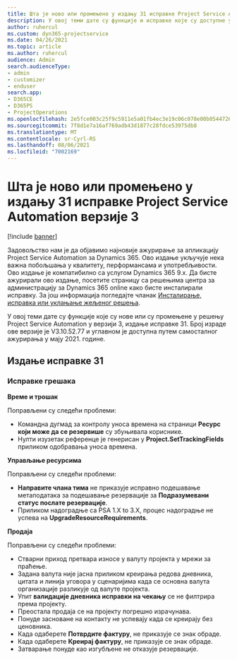 ```yaml
---
title: Шта је ново или промењено у издању 31 исправке Project Service Automation верзије 3
description: У овој теми дате су функције и исправке које су доступне у издању 31 исправке за Project Service Automation верзије 3.
author: ruhercul
ms.custom: dyn365-projectservice
ms.date: 04/26/2021
ms.topic: article
ms.author: ruhercul
audience: Admin
search.audienceType:
- admin
- customizer
- enduser
search.app:
- D365CE
- D365PS
- ProjectOperations
ms.openlocfilehash: 2e5fce003c25f9c5911e5a01fb4ec3e19c06c078e00b054472699a522b9cd070
ms.sourcegitcommit: 7f8d1e7a16af769adb43d1877c28fdce53975db8
ms.translationtype: MT
ms.contentlocale: sr-Cyrl-RS
ms.lasthandoff: 08/06/2021
ms.locfileid: "7002169"
---
```

# <a name="whats-new-or-changed-in-project-service-automation-update-release-31-v3"></a>Шта је ново или промењено у издању 31 исправке Project Service Automation верзије 3

[!include [banner](../includes/psa-now-project-operations.md)]

Задовољство нам је да објавимо најновије ажурирање за апликацију Project Service Automation за Dynamics 365. Ово издање укључује нека важна побољшања у квалитету, перформансама и употребљивости. Ово издање је компатибилно са услугом Dynamics 365 9.x. Да бисте ажурирали ово издање, посетите страницу са решењима центра за администрацију за Dynamics 365 online како бисте инсталирали исправку. За још информација погледајте чланак [Инсталирање, исправка или уклањање жељеног решења](/power-platform/admin/install-remove-preferred-solution).

У овој теми дате су функције које су нове или су промењене у решењу Project Service Automation у верзији 3, издање исправке 31. Број израде ове верзије је V3.10.52.77 и углавном је доступна путем самосталног ажурирања у мају 2021. године.

## <a name="update-release-31"></a>Издање исправке 31

### <a name="bug-fixes"></a>Исправке грешака

**Време и трошак**

Поправљени су следећи проблеми:

- Командна дугмад за контролу уноса времена на страници **Ресурс који може да се резервише** су збуњивала кориснике.
- Нулти изузетак референце је генерисан у **Project.SetTrackingFields** приликом одобравања уноса времена.

**Управљање ресурсима**

Поправљени су следећи проблеми:

- **Направите члана тима** не приказује исправно подешавање метаподатака за подешавање резервације за **Подразумевани статус послате резервације**.
- Приликом надоградње са PSA 1.X to 3.X, процес надоградње не успева на **UpgradeResourceRequirements**.


**Продаја**

Поправљени су следећи проблеми:

- Стварни приход претвара износе у валуту пројекта у мрежи за праћење.
- Задана валута није јасна приликом креирања редова дневника, цитата и линија уговора у сценаријима када се основна валута организације разликује од валуте пројекта.
- Упит **валидације дневника исправки на чекању** се не филтрира према пројекту.
- Преостала продаја се на пројекту погрешно израчунава.
- Понуде засноване на контакту не успевају када се креирају без ценовника.
- Када одаберете **Потврдите фактуру**, не приказује се знак обраде.
- Када одаберете **Креирај фактуру**, не приказује се знак обраде.
- Затварање понуде као изгубљене не отказује резервације.







